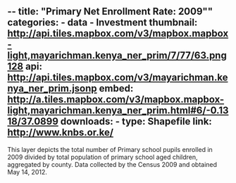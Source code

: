 --
title: "Primary Net Enrollment Rate: 2009""
categories: 
    - data
    - Investment
thumbnail: http://api.tiles.mapbox.com/v3/mapbox.mapbox-light,mayarichman.kenya_ner_prim/7/77/63.png128
api: http://api.tiles.mapbox.com/v3/mayarichman.kenya_ner_prim.jsonp
embed: http://a.tiles.mapbox.com/v3/mapbox.mapbox-light,mayarichman.kenya_ner_prim.html#6/-0.1318/37.0899
downloads:
    - type: Shapefile
      link: http://www.knbs.or.ke/
---
<p>This layer depicts the total number of Primary school pupils enrolled in 2009 divided by total population of primary school aged children, aggregated by county. Data collected by the Census 2009 and obtained May 14, 2012.</p>